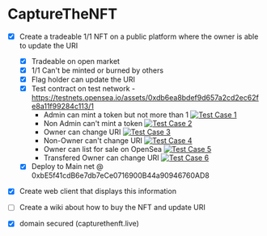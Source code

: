 # CaptureTheNFT

- [x] Create a tradeable 1/1 NFT on a public platform where the owner is able to update the URI
	- [x] Tradeable on open market
	- [x] 1/1 Can't be minted or burned by others
	- [x] Flag holder can update the URI
	- [x] Test contract on test network - https://testnets.opensea.io/assets/0xdb6ea8bdef9d657a2cd2ec62fe8a11f99284c113/1
		- Admin can mint a token but not more than 1 [![Test Case 1](https://img.shields.io/badge/Status-Passed-green.svg)](https://shields.io/)
		- Non Admin can't mint a token [![Test Case 2](https://img.shields.io/badge/Status-Passed-green.svg)](https://shields.io/)
		- Owner can change URI [![Test Case 3](https://img.shields.io/badge/Status-Passed-green.svg)](https://shields.io/)
		- Non-Owner can't change URI [![Test Case 4](https://img.shields.io/badge/Status-Passed-green.svg)](https://shields.io/)
		- Owner can list for sale on OpenSea [![Test Case 5](https://img.shields.io/badge/Status-Passed-green.svg)](https://shields.io/)
		- Transfered Owner can change URI [![Test Case 6](https://img.shields.io/badge/Status-Passed-green.svg)](https://shields.io/)
	- [x] Deploy to Main net @ 0xbE5f41cdB6e7db7eCe0716900B44a90946760AD8

- [x] Create web client that displays this information

- [ ] Create a wiki about how to buy the NFT and update URI

- [x] domain secured (capturethenft.live)
